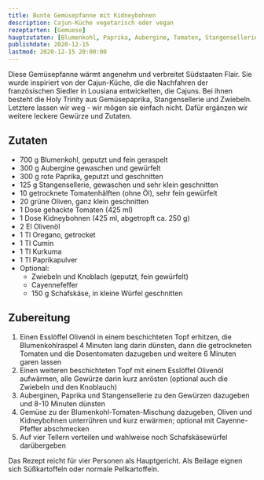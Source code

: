 ```yaml
---
title: Bunte Gemüsepfanne mit Kidneybohnen
description: Cajun-Küche vegetarisch oder vegan
rezeptarten: [Gemuese]
hauptzutaten: [Blumenkohl, Paprika, Aubergine, Tomaten, Stangensellerie, Huelsenfruechte, Schafskaese]
publishdate: 2020-12-15
lastmod: 2020-12-15 20:00:00
---
```


Diese Gemüsepfanne wärmt angenehm und verbreitet Südstaaten Flair. Sie wurde inspiriert von der Cajun-Küche, die die Nachfahren der französischen Siedler in Lousiana entwickelten, die Cajuns. Bei ihnen besteht die Holy Trinity aus Gemüsepaprika, Stangensellerie und Zwiebeln. Letztere lassen wir weg - wir mögen sie einfach nicht. Dafür ergänzen wir weitere leckere Gewürze und Zutaten.


## Zutaten

- 700 g Blumenkohl, geputzt und fein geraspelt
- 300 g Aubergine gewaschen und gewürfelt
- 300 g rote Paprika, geputzt und geschnitten
- 125 g Stangensellerie, gewaschen und sehr klein geschnitten
- 10 getrocknete Tomatenhälften (ohne Öl), sehr fein gewürfelt
- 20 grüne Oliven, ganz klein geschnitten
- 1 Dose gehackte Tomaten (425 ml)
- 1 Dose Kidneybohnen (425 ml, abgetropft ca. 250 g)
- 2 El Olivenöl
- 1 Tl Oregano, getrocket
- 1 Tl Cumin
- 1 Tl Kurkuma
- 1 Tl Paprikapulver
- Optional: 
    - Zwiebeln und Knoblach (geputzt, fein gewürfelt)
    - Cayennefeffer
    - 150 g Schafskäse, in kleine Würfel geschnitten


## Zubereitung

1. Einen Esslöffel Olivenöl in einem beschichteten Topf erhitzen, die Blumenkohlraspel 4 Minuten lang darin dünsten, dann die getrockneten Tomaten und die Dosentomaten dazugeben und weitere 6 Minuten garen lassen
2. Einen weiteren beschichteten Topf mit einem Esslöffel Olivenöl aufwärmen, alle Gewürze darin kurz anrösten (optional auch die Zwiebeln und den Knoblauch)
3. Auberginen, Paprika und Stangensellerie zu den Gewürzen dazugeben und 8-10 Minuten dünsten
4. Gemüse zu der Blumenkohl-Tomaten-Mischung dazugeben, Oliven und Kidneybohnen unterrühren und kurz erwärmen; optional mit Cayenne-Pfeffer abschmecken
5. Auf vier Tellern verteilen und wahlweise noch Schafskäsewürfel darübergeben

Das Rezept reicht für vier Personen als Hauptgericht. Als Beilage eignen sich Süßkartoffeln oder normale Pellkartoffeln.